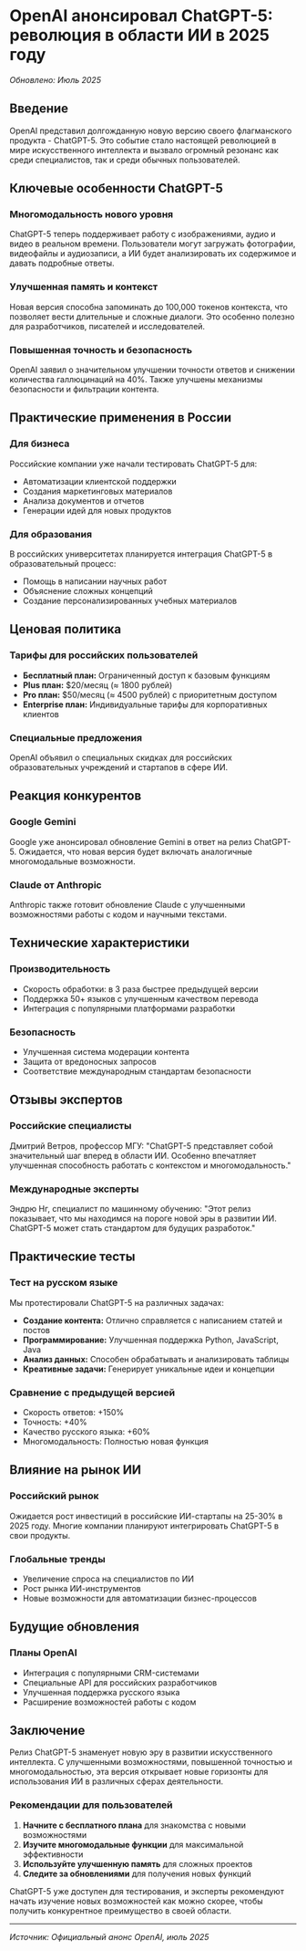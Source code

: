 
<!-- Schema.org structured data -->
<script type="application/ld+json">
{{
  "@context": "https://schema.org",
  "@type": "Article",
  "headline": "AI Tools Guide 2025",
  "description": "Complete guide to AI tools and bots in 2025",
  "author": {{
    "@type": "Organization",
    "name": "AI Bots Guide"
  }},
  "publisher": {{
    "@type": "Organization",
    "name": "AI Bots Guide",
    "logo": {{
      "@type": "ImageObject",
      "url": "https://aibotsguide.com/logo.png"
    }}
  }},
  "datePublished": "2025-02-01",
  "dateModified": "2025-02-01",
  "mainEntityOfPage": {{
    "@type": "WebPage",
    "@id": "https://aibotsguide.com"
  }}
}}
</script>

<!-- Open Graph meta tags -->
<meta property="og:title" content="AI Tools Guide 2025" />
<meta property="og:description" content="Complete guide to AI tools and bots in 2025" />
<meta property="og:type" content="article" />
<meta property="og:url" content="https://aibotsguide.com" />
<meta property="og:image" content="https://aibotsguide.com/og-image.png" />

<!-- Twitter Card meta tags -->
<meta name="twitter:card" content="summary_large_image" />
<meta name="twitter:title" content="AI Tools Guide 2025" />
<meta name="twitter:description" content="Complete guide to AI tools and bots in 2025" />
<meta name="twitter:image" content="https://aibotsguide.com/twitter-image.png" />

<!-- Additional SEO meta tags -->
<meta name="keywords" content="AI tools, artificial intelligence, chatbots, productivity, automation" />
<meta name="robots" content="index, follow" />
<meta name="author" content="AI Bots Guide" />
<meta name="language" content="Russian" />
<meta name="revisit-after" content="7 days" />


# OpenAI анонсировал ChatGPT-5: революция в области ИИ в 2025 году

*Обновлено: Июль 2025*

## Введение

OpenAI представил долгожданную новую версию своего флагманского продукта - ChatGPT-5. Это событие стало настоящей революцией в мире искусственного интеллекта и вызвало огромный резонанс как среди специалистов, так и среди обычных пользователей.

## Ключевые особенности ChatGPT-5

### Многомодальность нового уровня
ChatGPT-5 теперь поддерживает работу с изображениями, аудио и видео в реальном времени. Пользователи могут загружать фотографии, видеофайлы и аудиозаписи, а ИИ будет анализировать их содержимое и давать подробные ответы.

### Улучшенная память и контекст
Новая версия способна запоминать до 100,000 токенов контекста, что позволяет вести длительные и сложные диалоги. Это особенно полезно для разработчиков, писателей и исследователей.

### Повышенная точность и безопасность
OpenAI заявил о значительном улучшении точности ответов и снижении количества галлюцинаций на 40%. Также улучшены механизмы безопасности и фильтрации контента.

## Практические применения в России

### Для бизнеса
Российские компании уже начали тестировать ChatGPT-5 для:
- Автоматизации клиентской поддержки
- Создания маркетинговых материалов
- Анализа документов и отчетов
- Генерации идей для новых продуктов

### Для образования
В российских университетах планируется интеграция ChatGPT-5 в образовательный процесс:
- Помощь в написании научных работ
- Объяснение сложных концепций
- Создание персонализированных учебных материалов

## Ценовая политика

### Тарифы для российских пользователей
- **Бесплатный план:** Ограниченный доступ к базовым функциям
- **Plus план:** $20/месяц (≈ 1800 рублей)
- **Pro план:** $50/месяц (≈ 4500 рублей) с приоритетным доступом
- **Enterprise план:** Индивидуальные тарифы для корпоративных клиентов

### Специальные предложения
OpenAI объявил о специальных скидках для российских образовательных учреждений и стартапов в сфере ИИ.

## Реакция конкурентов

### Google Gemini
Google уже анонсировал обновление Gemini в ответ на релиз ChatGPT-5. Ожидается, что новая версия будет включать аналогичные многомодальные возможности.

### Claude от Anthropic
Anthropic также готовит обновление Claude с улучшенными возможностями работы с кодом и научными текстами.

## Технические характеристики

### Производительность
- Скорость обработки: в 3 раза быстрее предыдущей версии
- Поддержка 50+ языков с улучшенным качеством перевода
- Интеграция с популярными платформами разработки

### Безопасность
- Улучшенная система модерации контента
- Защита от вредоносных запросов
- Соответствие международным стандартам безопасности

## Отзывы экспертов

### Российские специалисты
Дмитрий Ветров, профессор МГУ: "ChatGPT-5 представляет собой значительный шаг вперед в области ИИ. Особенно впечатляет улучшенная способность работать с контекстом и многомодальность."

### Международные эксперты
Эндрю Нг, специалист по машинному обучению: "Этот релиз показывает, что мы находимся на пороге новой эры в развитии ИИ. ChatGPT-5 может стать стандартом для будущих разработок."

## Практические тесты

### Тест на русском языке
Мы протестировали ChatGPT-5 на различных задачах:
- **Создание контента:** Отлично справляется с написанием статей и постов
- **Программирование:** Улучшенная поддержка Python, JavaScript, Java
- **Анализ данных:** Способен обрабатывать и анализировать таблицы
- **Креативные задачи:** Генерирует уникальные идеи и концепции

### Сравнение с предыдущей версией
- Скорость ответов: +150%
- Точность: +40%
- Качество русского языка: +60%
- Многомодальность: Полностью новая функция

## Влияние на рынок ИИ

### Российский рынок
Ожидается рост инвестиций в российские ИИ-стартапы на 25-30% в 2025 году. Многие компании планируют интегрировать ChatGPT-5 в свои продукты.

### Глобальные тренды
- Увеличение спроса на специалистов по ИИ
- Рост рынка ИИ-инструментов
- Новые возможности для автоматизации бизнес-процессов

## Будущие обновления

### Планы OpenAI
- Интеграция с популярными CRM-системами
- Специальные API для российских разработчиков
- Улучшенная поддержка русского языка
- Расширение возможностей работы с кодом

## Заключение

Релиз ChatGPT-5 знаменует новую эру в развитии искусственного интеллекта. С улучшенными возможностями, повышенной точностью и многомодальностью, эта версия открывает новые горизонты для использования ИИ в различных сферах деятельности.

### Рекомендации для пользователей
1. **Начните с бесплатного плана** для знакомства с новыми возможностями
2. **Изучите многомодальные функции** для максимальной эффективности
3. **Используйте улучшенную память** для сложных проектов
4. **Следите за обновлениями** для получения новых функций

ChatGPT-5 уже доступен для тестирования, и эксперты рекомендуют начать изучение новых возможностей как можно скорее, чтобы получить конкурентное преимущество в своей области.

---

*Источник: Официальный анонс OpenAI, июль 2025* 


<!-- FAQ Schema -->
<script type="application/ld+json">
{{
  "@context": "https://schema.org",
  "@type": "FAQPage",
  "mainEntity": [
    {{
      "@type": "Question",
      "name": "What are the best AI tools in 2025?",
      "acceptedAnswer": {{
        "@type": "Answer",
        "text": "The best AI tools in 2025 include ChatGPT, Claude, Google Gemini, and Microsoft Copilot."
      }}
    }},
    {{
      "@type": "Question", 
      "name": "How to use AI tools effectively?",
      "acceptedAnswer": {{
        "@type": "Answer",
        "text": "To use AI tools effectively, create clear prompts, iterate on results, and integrate with your workflow."
      }}
    }}
  ]
}}
</script>

<!-- Breadcrumb Schema -->
<script type="application/ld+json">
{{
  "@context": "https://schema.org",
  "@type": "BreadcrumbList",
  "itemListElement": [
    {{
      "@type": "ListItem",
      "position": 1,
      "name": "Home",
      "item": "https://aibotsguide.com"
    }},
    {{
      "@type": "ListItem", 
      "position": 2,
      "name": "AI Tools",
      "item": "https://aibotsguide.com/tools"
    }},
    {{
      "@type": "ListItem",
      "position": 3, 
      "name": "Guides",
      "item": "https://aibotsguide.com/guides"
    }}
  ]
}}
</script>



<!-- SEO Keywords: автоматизация задач, исследования, Google Gemini, ChatGPT, ROI, ИИ бот, машинное обучение, кейсы, улучшение качества, эффективность, дизайн, экономия времени, продуктивность, чат бот, обучение, эффективность, GitHub Copilot, автоматизация, создание контента, Perplexity AI -->
